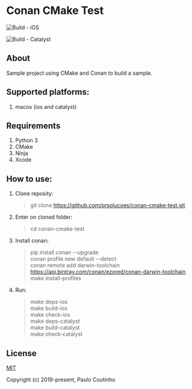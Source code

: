 # Conan CMake Test

![Build - iOS](https://github.com/paulo-coutinho/conan-cmake-test/workflows/Build%20-%20iOS/badge.svg?branch=master)

![Build - Catalyst](https://github.com/paulo-coutinho/conan-cmake-test/workflows/Build%20-%20Catalyst/badge.svg?branch=master)

## About

Sample project using CMake and Conan to build a sample.

## Supported platforms:

1. macos (ios and catalyst)

## Requirements

1. Python 3
2. CMake
3. Ninja
4. Xcode

## How to use:

1. Clone reposity:  
    > git clone https://github.com/prsolucoes/conan-cmake-test.git

2. Enter on cloned folder:  
    > cd conan-cmake-test

3. Install conan:  
    > pip install conan --upgrade      
    > conan profile new default --detect  
    > conan remote add darwin-toolchain https://api.bintray.com/conan/ezored/conan-darwin-toolchain  
    > make install-profiles  

4. Run:  
    > make deps-ios  
    > make build-ios  
    > make check-ios  
    > make deps-catalyst  
    > make build-catalyst  
    > make check-catalyst    

## License

[MIT](http://opensource.org/licenses/MIT)

Copyright (c) 2019-present, Paulo Coutinho
